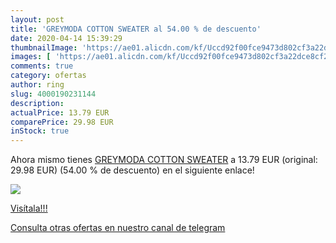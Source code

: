 ```yaml
---
layout: post
title: 'GREYMODA COTTON SWEATER al 54.00 % de descuento'
date: 2020-04-14 15:39:29
thumbnailImage: 'https://ae01.alicdn.com/kf/Uccd92f00fce9473d802cf3a22dce8cf2v/GREYMODA-COTTON-SWEATER.jpg_350x350._SL200_.jpg'
images: [ 'https://ae01.alicdn.com/kf/Uccd92f00fce9473d802cf3a22dce8cf2v/GREYMODA-COTTON-SWEATER.jpg_350x350._SL200_.jpg' ]
comments: true
category: ofertas
author: ring
slug: 4000190231144
description:
actualPrice: 13.79 EUR
comparePrice: 29.98 EUR
inStock: true
---
```


Ahora mismo tienes [GREYMODA COTTON SWEATER](https://www.amazon.com/dp/4000190231144/?tag=redken08-20) a 13.79 EUR (original: 29.98 EUR) (54.00 %  de descuento) en el siguiente enlace!

[![](https://ae01.alicdn.com/kf/Uccd92f00fce9473d802cf3a22dce8cf2v/GREYMODA-COTTON-SWEATER.jpg_350x350._SL200_.jpg)](https://www.amazon.com/dp/4000190231144/?tag=redken08-20)

[Visítala!!!](https://www.amazon.com/dp/4000190231144/?tag=redken08-20)

[Consulta otras ofertas en nuestro canal de telegram](https://t.me/s/ofertas25)
